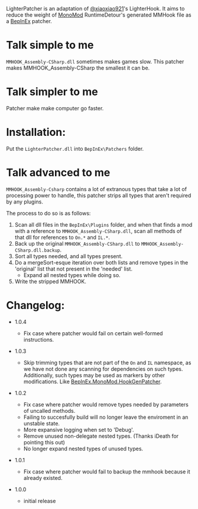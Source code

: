 LighterPatcher is an adaptation of [@xiaoxiao921](https://github.com/xiaoxiao921)'s LighterHook. 
It aims to reduce the weight of [MonoMod](https://github.com/MonoMod/MonoMod) RuntimeDetour's generated MMHook file as a [BepInEx](https://github.com/BepInEx) patcher.

# Talk simple to me
`MMHOOK_Assembly-CSharp.dll` sometimes makes games slow. This patcher makes MMHOOK_Assembly-CSharp the smallest it can be.

# Talk simpler to me
Patcher make make computer go faster.

# Installation: 
Put the `LighterPatcher.dll` into `BepInEx\Patchers` folder.

# Talk advanced to me
`MMHOOK_Assembly-Csharp` contains a lot of extranous types that take a lot of processing power to handle, this patcher strips all types that aren't required by any plugins.

The process to do so is as follows:

1. Scan all dll files in the `BepInEx\Plugins` folder, and when that finds a mod with a reference to `MMHOOK_Assembly-CSharp.dll`, scan all methods of that dll for references to `On.*` and `IL.*`.
2. Back up the original `MMHOOK_Assembly-CSharp.dll` to `MMHOOK_Assembly-CSharp.dll.backup`.
3. Sort all types needed, and all types present. 
4. Do a mergeSort-esque iteration over both lists and remove types in the 'original' list that not present in the 'needed' list.
    * Expand all nested types while doing so.
5. Write the stripped MMHOOK.

# Changelog:

* 1.0.4
    * Fix case where patcher would fail on certain well-formed instructions.
* 1.0.3
    * Skip trimming types that are not part of the `On` and `IL` namespace, as we have not done any scanning for dependencies on such types. Additionally, such types may be used as markers by other modifications. Like [BepInEx.MonoMod.HookGenPatcher](https://github.com/harbingerofme/Bepinex.Monomod.HookGenPatcher).
* 1.0.2
    * Fix case where patcher would remove types needed by parameters of uncalled methods.
    * Failing to succesfully build will no longer leave the enviroment in an unstable state.
    * More expansive logging when set to 'Debug'.
    * Remove unused non-delegate nested types. (Thanks iDeath for pointing this out)
    * No longer expand nested types of unused types.

* 1.0.1
    * Fix case where patcher would fail to backup the mmhook because it already existed.

* 1.0.0
    * initial release
